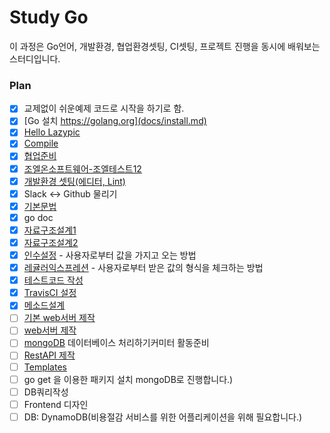 # Study Go

이 과정은 Go언어, 개발환경, 협업환경셋팅, CI셋팅, 프로젝트 진행을 동시에 배워보는 스터디입니다.

### Plan
- [x] 교제없이 쉬운예제 코드로 시작을 하기로 함.
- [x] [Go 설치 https://golang.org](docs/install.md)
- [x] [Hello Lazypic](docs/hellolazypic.md)
- [x] [Compile](docs/compile.md)
- [x] [협업준비](docs/collaboration.md)
- [x] [조엘온소프트웨어-조엘테스트12](docs/joel_test.md)
- [x] [개발환경 셋팅(에디터, Lint)](docs/devenv.md)
- [x] Slack <-> Github 물리기
- [x] [기본문법](docs/basic.md)
- [x] go doc
- [x] [자료구조설계1](docs/struct.md)
- [x] [자료구조설계2](docs/kalena.md)
- [x] [인수설정](docs/flag.md) - 사용자로부터 값을 가지고 오는 방법
- [x] [레귤러익스프레션](docs/regex.md) - 사용자로부터 받은 값의 형식을 체크하는 방법
- [x] [테스트코드 작성](docs/testcode.md)
- [x] [TravisCI 설정](docs/travisci.md)
- [x] [메소드설계](docs/method.md)
- [ ] [기본 web서버 제작](docs/webserver.md)
- [ ] [web서버 제작](docs/webserver_struct.md)
- [ ] [mongoDB](docs/mongodb.md) 데이터베이스 처리하기커미터 활동준비
- [ ] [RestAPI 제작](docs/restapi.md)
- [ ] [Templates](docs/template.md)
- [ ] go get 을 이용한 패키지 설치
mongoDB로 진행합니다.)
- [ ] DB쿼리작성
- [ ] Frontend 디자인
- [ ] DB: DynamoDB(비용절감 서비스를 위한 어플리케이션을 위해 필요합니다.)
